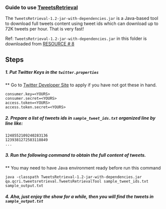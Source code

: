 
### Guide to use [TweetsRetrieval](https://crisisnlp.qcri.org/)

The `TweetsRetrieval-1.2-jar-with-dependencies.jar` is a Java-based tool to download full tweets content using tweet ids which can download up to 72K tweets per hour. That is very fast!

Ref: `TweetsRetrieval-1.2-jar-with-dependencies.jar` in this folder is downloaded from [RESOURCE # 8](https://crisisnlp.qcri.org/)

## Steps
##### 1. Put Twitter Keys in the `twitter.properties`
** Go to [Twitter Developer Site](https://developer.twitter.com/en) to apply if you have not got these in hand.
```
consumer.key=<YOURS>
consumer.secret=<YOURS>
access.token=<YOURS>
access.token.secret=<YOURS>
```

##### 2. Prepare a list of tweets ids in `sample_tweet_ids.txt` organized line by line like:
```
1248552109240283136
1239381272583118849
...
```

##### 3. Run the following command to obtain the full content of tweets. 
** You may need to have Java environment ready before run this command
```
java -classpath TweetsRetrieval-1.2-jar-with-dependencies.jar qa.qcri.tweetsretrieval.TweetsRetrievalTool sample_tweet_ids.txt sample_output.txt
```

##### 4. Aha, just enjoy the show for a while, then you will find the tweets in `sample_output.txt`